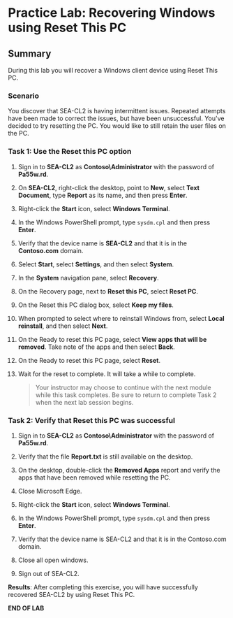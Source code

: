 # Practice Lab: Recovering Windows using Reset This PC

## Summary

During this lab you will recover a Windows client device using Reset This PC.

### Scenario

You discover that SEA-CL2 is having intermittent issues. Repeated attempts have been made to correct the issues, but have been unsuccessful. You've decided to try resetting the PC. You would like to still retain the user files on the PC.

### Task 1: Use the Reset this PC option

1. Sign in to **SEA-CL2** as **Contoso\\Administrator** with the password of **Pa55w.rd**.

2. On **SEA-CL2**, right-click the desktop, point to **New**, select **Text Document**, type **Report** as its name, and then press **Enter**.

3. Right-click the **Start** icon, select **Windows Terminal**.

4. In the Windows PowerShell prompt, type `sysdm.cpl` and then press **Enter**.

5. Verify that the device name is **SEA-CL2** and that it is in the **Contoso.com** domain.

6. Select **Start**, select **Settings**, and then select **System**.

7. In the **System** navigation pane, select **Recovery**.

8. On the Recovery page, next to **Reset this PC**, select **Reset PC**.

9. On the Reset this PC dialog box, select **Keep my files**.

10. When prompted to select where to reinstall Windows from, select **Local reinstall**, and then select **Next**.

11. On the Ready to reset this PC page, select **View apps that will be removed**. Take note of the apps and then select **Back**.

12. On the Ready to reset this PC page, select **Reset**.

13. Wait for the reset to complete. It will take a while to complete.

    > Your instructor may choose to continue with the next module while this task completes. Be sure to return to complete Task 2 when the next lab session begins.

### Task 2: Verify that Reset this PC was successful

1. Sign in to **SEA-CL2** as **Contoso\\Administrator** with the password of **Pa55w.rd**.

2. Verify that the file **Report.txt** is still available on the desktop.

3. On the desktop, double-click the **Removed Apps** report and verify the apps that have been removed while resetting the PC.

4. Close Microsoft Edge.

5. Right-click the **Start** icon, select **Windows Terminal**.

6. In the Windows PowerShell prompt, type `sysdm.cpl` and then press **Enter**.

7. Verify that the device name is SEA-CL2 and that it is in the Contoso.com domain.

8. Close all open windows.

9. Sign out of SEA-CL2.

**Results**: After completing this exercise, you will have successfully recovered SEA-CL2 by using Reset This PC.

**END OF LAB**
